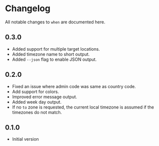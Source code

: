 # Changelog

All notable changes to `when` are documented here.

## 0.3.0

- Added support for multiple target locations.
- Added timezone name to short output.
- Added `--json` flag to enable JSON output.

## 0.2.0

- Fixed an issue where admin code was same as country code.
- Add support for colors.
- Improved error message output.
- Added week day output.
- If no `to` zone is requested, the current local timezone is assumed if the timezones do not match.

## 0.1.0

- Initial version

